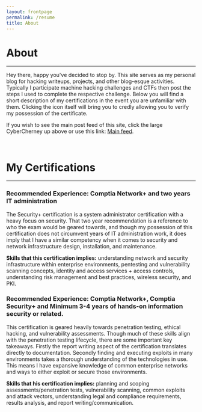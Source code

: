 ```yaml
---
layout: frontpage
permalink: /resume
title: About
---
```


# About
___

Hey there, happy you've decided to stop by. This site serves as my personal blog for hacking writeups, projects, and other blog-esque activities. Typically I participate machine hacking challenges and CTFs then post the steps I used to complete the respective challenge. Below you will find a short description of my certifications in the event you are unfamiliar with them. Clicking the icon itself will bring you to credly allowing you to verify my possession of the certificate.

If you wish to see the main post feed of this site, click the large CyberCherney up above or use this link: [Main feed](index).

<br>

# My Certifications
___


<div data-iframe-width="150" data-iframe-height="270" data-share-badge-id="bcd12426-ed81-4abd-aeb8-9cfd7353a3c8" data-share-badge-host="https://www.credly.com"></div><script type="text/javascript" async src="//cdn.credly.com/assets/utilities/embed.js"></script>

### Recommended Experience: Comptia Network+ and two years IT administration

The Security+ certification is a system administrator certification with a heavy focus on security. That two year recommendation is a reference to who the exam would be geared towards, and though my possession of this certification does not circumvent years of IT administration work, it does imply that I have a similar competency when it comes to security and network infrastructure design, installation, and maintenance. 

**Skills that this certification implies:** understanding network and security infrastructure within enterprise environments, pentesting and vulnerability scanning concepts, identity and access services + access controls, understanding risk management and best practices, wireless security, and PKI.



<div data-iframe-width="150" data-iframe-height="270" data-share-badge-id="95f60425-ddbb-459c-935e-1afa8d335246" data-share-badge-host="https://www.credly.com"></div><script type="text/javascript" async src="//cdn.credly.com/assets/utilities/embed.js"></script>

### Recommended Experience: Comptia Network+, Comptia Security+ and Minimum 3-4 years of hands-on information security or related.

This certification is geared heavily towards penetration testing, ethical hacking, and vulnerability assessments. Though much of these skills align with the penetration testing lifecycle, there are some important key takeaways. Firstly the report writing aspect of the certification translates directly to documentation. Secondly finding and executing exploits in many environments takes a thorough understanding of the technologies in use. This means I have expansive knowledge of common enterprise networks and ways to either exploit or secure those environments.  

**Skills that his certification implies:** planning and scoping assessments/penetration tests, vulnerability scanning, common exploits and attack vectors, understanding legal and compliance requirements, results analysis, and report writing/communication. 



